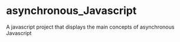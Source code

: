 # asynchronous_Javascript
A javascript project that displays the main concepts of asynchronous Javascript 

